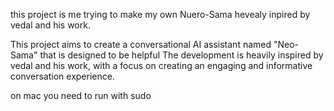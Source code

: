 this project is me trying to make my own Nuero-Sama hevealy inpired by vedal and his work.

This project aims to create a conversational AI assistant named "Neo-Sama" that is designed to be helpful The development is heavily inspired by vedal and his work, with a focus on creating an engaging and informative conversation experience.

on mac you need to run with sudo
